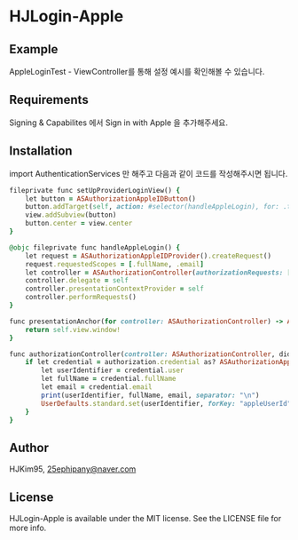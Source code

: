 # HJLogin-Apple

## Example

AppleLoginTest - ViewController를 통해 설정 예시를 확인해볼 수 있습니다.

## Requirements
Signing & Capabilites 에서 Sign in with Apple 을 추가해주세요.

## Installation

import AuthenticationServices 만 해주고
다음과 같이 코드를 작성해주시면 됩니다.
```ruby
fileprivate func setUpProviderLoginView() {
    let button = ASAuthorizationAppleIDButton()
    button.addTarget(self, action: #selector(handleAppleLogin), for: .touchUpInside)
    view.addSubview(button)
    button.center = view.center
}

@objc fileprivate func handleAppleLogin() {
    let request = ASAuthorizationAppleIDProvider().createRequest()
    request.requestedScopes = [.fullName, .email]
    let controller = ASAuthorizationController(authorizationRequests: [request])
    controller.delegate = self
    controller.presentationContextProvider = self
    controller.performRequests()
}

func presentationAnchor(for controller: ASAuthorizationController) -> ASPresentationAnchor {
    return self.view.window!
}

func authorizationController(controller: ASAuthorizationController, didCompleteWithAuthorization authorization: ASAuthorization) {
    if let credential = authorization.credential as? ASAuthorizationAppleIDCredential {
        let userIdentifier = credential.user
        let fullName = credential.fullName
        let email = credential.email
        print(userIdentifier, fullName, email, separator: "\n")
        UserDefaults.standard.set(userIdentifier, forKey: "appleUserId")
    }
}
```

## Author

HJKim95, 25ephipany@naver.com

## License

HJLogin-Apple is available under the MIT license. See the LICENSE file for more info.
